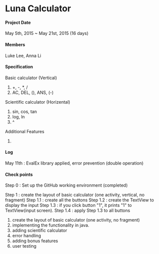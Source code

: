 # Luna Calculator

#### Project Date

May 5th, 2015 ~ May 21st, 2015 (16 days)

#### Members

Luke Lee, Anna Li

#### Specification

Basic calculator (Vertical)

1. +, -, *, /
2. AC, DEL, (), ANS, (-)
 
Scientific calculator (Horizental) 

1. sin, cos, tan
2. log, ln
3. ^

Additional Features

1. 

#### Log

May 11th : EvalEx library applied, error prevention (double operation)


#### Check points

Step 0 : Set up the GitHub working environment (completed)

Step 1 : create the layout of basic calculator (one activity, vertical, no fragment)
Step 1.1 : create all the buttons
Step 1.2 : create the TextView to display the input
Step 1.3 : if you click button "1", it prints "1" to TextView(input screen).
Step 1.4 : apply Step 1.3 to all buttons

1. create the layout of basic calculator (one activity, no fragment)
2. implementing the functionality in java.
3. adding scientific calculator
4. error handling
5. adding bonus features
6. user testing

